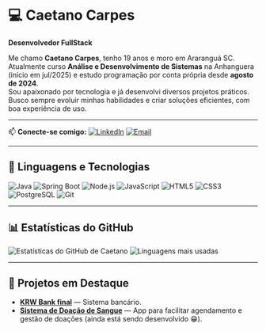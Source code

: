 # 💻 Caetano Carpes

**Desenvolvedor FullStack**

Me chamo **Caetano Carpes**, tenho 19 anos e moro em Araranguá SC.  
Atualmente curso **Análise e Desenvolvimento de Sistemas** na Anhanguera (início em jul/2025) e estudo programação por conta própria desde **agosto de 2024**.  
Sou apaixonado por tecnologia e já desenvolvi diversos projetos práticos.  
Busco sempre evoluir minhas habilidades e criar soluções eficientes, com boa experiência de uso.

---

📫 **Conecte-se comigo:**
[![LinkedIn](https://img.shields.io/badge/LinkedIn-0077B5?style=for-the-badge&logo=linkedin&logoColor=white)](https://www.linkedin.com/in/caetano-carpes-446057354)
[![Email](https://img.shields.io/badge/Email-D14836?style=for-the-badge&logo=gmail&logoColor=white)](mailto:caetanocarpes1@gmail.com)

---

## 🚀 Linguagens e Tecnologias

![Java](https://img.shields.io/badge/Java-ED8B00?style=for-the-badge&logo=openjdk&logoColor=white)
![Spring Boot](https://img.shields.io/badge/Spring_Boot-6DB33F?style=for-the-badge&logo=springboot&logoColor=white)
![Node.js](https://img.shields.io/badge/Node.js-339933?style=for-the-badge&logo=nodedotjs&logoColor=white)
![JavaScript](https://img.shields.io/badge/JavaScript-F7DF1E?style=for-the-badge&logo=javascript&logoColor=black)
![HTML5](https://img.shields.io/badge/HTML5-E34F26?style=for-the-badge&logo=html5&logoColor=white)
![CSS3](https://img.shields.io/badge/CSS3-1572B6?style=for-the-badge&logo=css3&logoColor=white)
![PostgreSQL](https://img.shields.io/badge/PostgreSQL-4169E1?style=for-the-badge&logo=postgresql&logoColor=white)
![Git](https://img.shields.io/badge/Git-F05032?style=for-the-badge&logo=git&logoColor=white)

---

## 📊 Estatísticas do GitHub

![Estatísticas do GitHub de Caetano](https://github-readme-stats.vercel.app/api?username=caetanocarpes&show_icons=true&theme=tokyonight&hide_title=true&count_private=true)
![Linguagens mais usadas](https://github-readme-stats.vercel.app/api/top-langs/?username=caetanocarpes&layout=compact&theme=tokyonight)

---

## 📌 Projetos em Destaque

- [**KRW Bank final**](https://github.com/caetanocarpes/krwBank-Final) — Sistema bancário.
- [**Sistema de Doação de Sangue**](https://github.com/caetanocarpes/MyleBlood) — App para facilitar agendamento e gestão de doações (ainda está sendo desenvolvido 😁).
